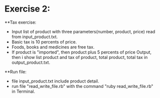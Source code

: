 # Exercise 2:

**Tax exercise:

- Input list of product with three parameters(number, product, price) read from input_product.txt.
- Basic tax is 10 percents of price.
- Foods, books and medicines are free tax.
- If product is "imported", then product plus 5 percents of price Output, then i show list product and tax of product, total product, total tax in output_product.txt.

**Run file:

- file input_product.txt include product detail.
- run file "read_write_file.rb" with the command "ruby read_write_file.rb" in Terminal.